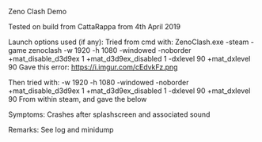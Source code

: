 Zeno Clash Demo

Tested on build from CattaRappa from 4th April 2019

Launch options used (if any):
Tried from cmd with:
ZenoClash.exe -steam -game zenoclash -w 1920 -h 1080 -windowed -noborder +mat_disable_d3d9ex 1 +mat_d3d9ex_disabled 1 -dxlevel 90 +mat_dxlevel 90
Gave this error:
https://i.imgur.com/cEdvkFz.png

Then tried with:
-w 1920 -h 1080 -windowed -noborder +mat_disable_d3d9ex 1 +mat_d3d9ex_disabled 1 -dxlevel 90 +mat_dxlevel 90
From within steam, and gave the below

Symptoms:
Crashes after splashscreen and associated sound

Remarks:
See log and minidump
